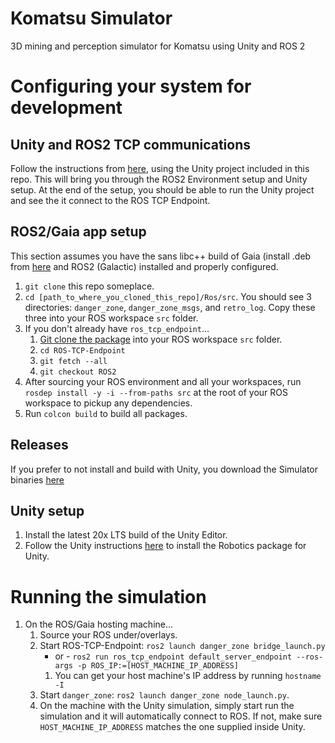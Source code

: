 # Komatsu Simulator
3D mining and perception simulator for Komatsu using Unity and ROS 2

# Configuring your system for development

## Unity and ROS2 TCP communications

Follow the instructions from [here](https://github.com/Unity-Technologies/Unity-Robotics-Hub/blob/main/tutorials/ros_unity_integration/setup.md#-ros2-environment), using the Unity project included in this repo. This will bring you through the ROS2 Environment setup and Unity setup. At the end of the setup, you should be able to run the Unity project and see the it connect to the ROS TCP Endpoint.

## ROS2/Gaia app setup

This section assumes you have the sans libc++ build of Gaia (install .deb from [here](https://drive.google.com/file/d/1GkT4SqxW3cwAwHLpi4nznjWUkFjPWFwp/view?usp=sharing) and ROS2 (Galactic) installed and properly configured.

1. `git clone` this repo someplace.
2. `cd [path_to_where_you_cloned_this_repo]/Ros/src`. You should see 3 directories: `danger_zone`, `danger_zone_msgs`,
   and `retro_log`. Copy these three into your ROS workspace `src` folder.
3. If you don't already have `ros_tcp_endpoint`...
   1. [Git clone the package](https://github.com/Unity-Technologies/ROS-TCP-Endpoint/tree/ROS2) into your ROS workspace `src` folder.
   2. `cd ROS-TCP-Endpoint`
   3. `git fetch --all`
   4. `git checkout ROS2`
4. After sourcing your ROS environment and all your workspaces, run `rosdep install -y -i --from-paths src` at the root
   of your ROS workspace to pickup any dependencies.
5. Run `colcon build` to build all packages.

## Releases
If you prefer to not install and build with Unity, you download the Simulator binaries [here](https://github.com/gaia-platform/KomatsuSimulator/releases)

## Unity setup
1. Install the latest 20x LTS build of the Unity Editor.
2. Follow the Unity instructions [here](https://github.com/Unity-Technologies/Unity-Robotics-Hub/blob/main/tutorials/ros_unity_integration/setup.md#-unity-setup) to install the Robotics package for Unity.

# Running the simulation

1. On the ROS/Gaia hosting machine...
   1. Source your ROS under/overlays.
   2. Start ROS-TCP-Endpoint:
      `ros2 launch danger_zone bridge_launch.py` 
      - or -
      `ros2 run ros_tcp_endpoint default_server_endpoint --ros-args -p ROS_IP:=[HOST_MACHINE_IP_ADDRESS]`
      1. You can get your host machine's IP address by running `hostname -I`
   3. Start `danger_zone`: `ros2 launch danger_zone node_launch.py`.
   4. On the machine with the Unity simulation, simply start run the simulation and it will automatically connect to ROS. If not, make sure `HOST_MACHINE_IP_ADDRESS` matches the one supplied inside Unity.

